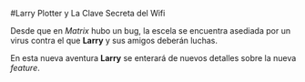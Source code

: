 #Larry Plotter y La Clave Secreta del Wifi

Desde que en *Matrix* hubo un bug, la escela se encuentra asediada por un virus contra el que **Larry** y sus amigos deberán luchas.

En esta nueva aventura **Larry** se enterará de nuevos detalles sobre la nueva *feature*.
 

